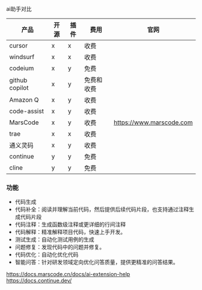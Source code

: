 ai助手对比

| 产品         |  开源        | 插件        | 费用 | 官网 |
|-------------------|-------------|-------------|------|------|
| cursor      | x           |x|收费
| windsurf    | x           |x|收费
|codeium      | x           |y|免费
|github copilot | x          |y|免费和收费
| Amazon Q    | x           |y|收费
| code-assist | x           |y|收费
|MarsCode     | x           |y|收费|https://www.marscode.com
|trae         | x           |x|收费
|通义灵码       | x           |y|收费
|continue     | y|y|免费
|cline        | y|y|免费


### 功能
- 代码生成
- 代码补全：阅读并理解当前代码，然后提供后续代码片段，也支持通过注释生成代码片段
- 代码注释：生成函数级注释或更详细的行间注释
- 代码解释：精准解释项目代码，快速上手开发。
- 测试生成：自动化测试用例的生成
- 问题修复：发现代码中的问题并修复。 
- 代码优化：自动化优化代码
- 智能问答：针对研发领域定向优化问答质量，提供更精准的问答结果。

https://docs.marscode.cn/docs/ai-extension-help
https://docs.continue.dev/